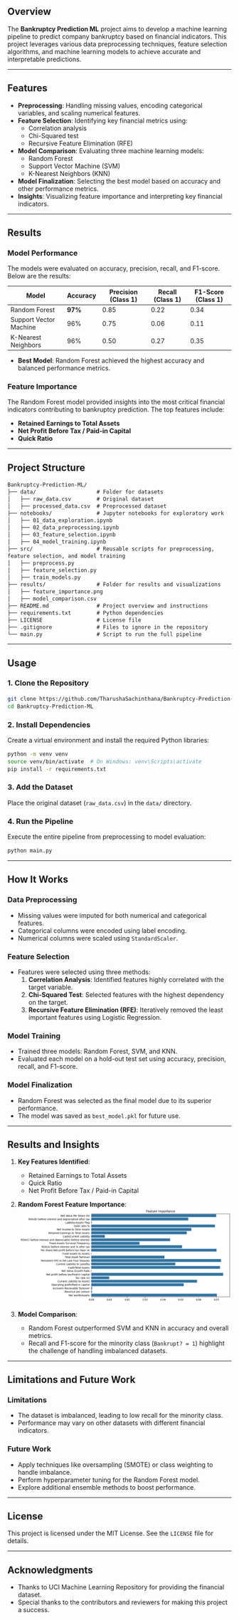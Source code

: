 ## Overview

The **Bankruptcy Prediction ML** project aims to develop a machine learning pipeline to predict company bankruptcy based on financial indicators. This project leverages various data preprocessing techniques, feature selection algorithms, and machine learning models to achieve accurate and interpretable predictions.

---

## Features

- **Preprocessing**: Handling missing values, encoding categorical variables, and scaling numerical features.
- **Feature Selection**: Identifying key financial metrics using:
  - Correlation analysis
  - Chi-Squared test
  - Recursive Feature Elimination (RFE)
- **Model Comparison**: Evaluating three machine learning models:
  - Random Forest
  - Support Vector Machine (SVM)
  - K-Nearest Neighbors (KNN)
- **Model Finalization**: Selecting the best model based on accuracy and other performance metrics.
- **Insights**: Visualizing feature importance and interpreting key financial indicators.

---

## Results

### **Model Performance**
The models were evaluated on accuracy, precision, recall, and F1-score. Below are the results:

| Model                | Accuracy | Precision (Class 1) | Recall (Class 1) | F1-Score (Class 1) |
|----------------------|----------|---------------------|------------------|-------------------|
| Random Forest        | **97%**  | 0.85                | 0.22             | 0.34              |
| Support Vector Machine | 96%    | 0.75                | 0.06             | 0.11              |
| K-Nearest Neighbors  | 96%      | 0.50                | 0.27             | 0.35              |

- **Best Model**: Random Forest achieved the highest accuracy and balanced performance metrics.

### **Feature Importance**
The Random Forest model provided insights into the most critical financial indicators contributing to bankruptcy prediction. The top features include:
- **Retained Earnings to Total Assets**
- **Net Profit Before Tax / Paid-in Capital**
- **Quick Ratio**

---

## Project Structure

```
Bankruptcy-Prediction-ML/
├── data/                   # Folder for datasets
│   ├── raw_data.csv        # Original dataset
│   ├── processed_data.csv  # Preprocessed dataset
├── notebooks/              # Jupyter notebooks for exploratory work
│   ├── 01_data_exploration.ipynb
│   ├── 02_data_preprocessing.ipynb
│   ├── 03_feature_selection.ipynb
│   ├── 04_model_training.ipynb
├── src/                    # Reusable scripts for preprocessing, feature selection, and model training
│   ├── preprocess.py
│   ├── feature_selection.py
│   ├── train_models.py
├── results/                # Folder for results and visualizations
│   ├── feature_importance.png
│   ├── model_comparison.csv
├── README.md               # Project overview and instructions
├── requirements.txt        # Python dependencies
├── LICENSE                 # License file
├── .gitignore              # Files to ignore in the repository
└── main.py                 # Script to run the full pipeline
```

---

## Usage

### **1. Clone the Repository**
```bash
git clone https://github.com/TharushaSachinthana/Bankruptcy-Prediction-ML.git
cd Bankruptcy-Prediction-ML
```

### **2. Install Dependencies**
Create a virtual environment and install the required Python libraries:
```bash
python -m venv venv
source venv/bin/activate  # On Windows: venv\Scripts\activate
pip install -r requirements.txt
```

### **3. Add the Dataset**
Place the original dataset (`raw_data.csv`) in the `data/` directory.

### **4. Run the Pipeline**
Execute the entire pipeline from preprocessing to model evaluation:
```bash
python main.py
```

---

## How It Works

### **Data Preprocessing**
- Missing values were imputed for both numerical and categorical features.
- Categorical columns were encoded using label encoding.
- Numerical columns were scaled using `StandardScaler`.

### **Feature Selection**
- Features were selected using three methods:
  1. **Correlation Analysis**: Identified features highly correlated with the target variable.
  2. **Chi-Squared Test**: Selected features with the highest dependency on the target.
  3. **Recursive Feature Elimination (RFE)**: Iteratively removed the least important features using Logistic Regression.

### **Model Training**
- Trained three models: Random Forest, SVM, and KNN.
- Evaluated each model on a hold-out test set using accuracy, precision, recall, and F1-score.

### **Model Finalization**
- Random Forest was selected as the final model due to its superior performance.
- The model was saved as `best_model.pkl` for future use.

---

## Results and Insights

1. **Key Features Identified**:
   - Retained Earnings to Total Assets
   - Quick Ratio
   - Net Profit Before Tax / Paid-in Capital

2. **Random Forest Feature Importance**:
![Feature Importance](results/feature_importance.png)

3. **Model Comparison**:
   - Random Forest outperformed SVM and KNN in accuracy and overall metrics.
   - Recall and F1-score for the minority class (`Bankrupt? = 1`) highlight the challenge of handling imbalanced datasets.

---

## Limitations and Future Work

### **Limitations**
- The dataset is imbalanced, leading to low recall for the minority class.
- Performance may vary on other datasets with different financial indicators.

### **Future Work**
- Apply techniques like oversampling (SMOTE) or class weighting to handle imbalance.
- Perform hyperparameter tuning for the Random Forest model.
- Explore additional ensemble methods to boost performance.

---

## License

This project is licensed under the MIT License. See the `LICENSE` file for details.

---

## Acknowledgments

- Thanks to UCI Machine Learning Repository for providing the financial dataset.
- Special thanks to the contributors and reviewers for making this project a success.




